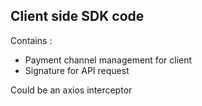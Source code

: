 ## Client side SDK code

Contains :

- Payment channel management for client
- Signature for API request

Could be an axios interceptor
